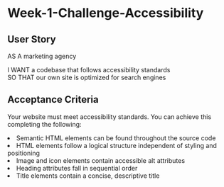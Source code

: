 # Week-1-Challenge-Accessibility

## User Story

AS A marketing agency
<section> I WANT a codebase that follows accessibility standards
<section> SO THAT our own site is optimized for search engines



## Acceptance Criteria 
Your website must meet accessibility standards. You can achieve this completing the following:

<li> Semantic HTML elements can be found throughout the source code
<li> HTML elements follow a logical structure independent of styling and positioning
<li> Image and icon elements contain accessible alt attributes
<li> Heading attributes fall in sequential order
<li> Title elements contain a concise, descriptive title
